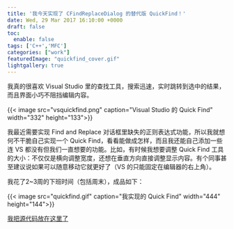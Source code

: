 ```yaml
---
title: '我今天实现了 CFindReplaceDialog 的替代版 QuickFind！'
date: Wed, 29 Mar 2017 16:10:00 +0000
draft: false
toc:
  enable: false
tags: ['C++','MFC']
categories: ["work"]
featuredImage: "quickfind_cover.gif"
lightgallery: true
---
```


我真的很喜欢 Visual Studio 里的查找工具，搜索迅速，实时跳转到选中的结果，而且界面小巧不阻挡编辑内容。
  
{{< image src="vsquickfind.png" caption="Visual Studio 的 Quick Find" width="332" height="133">}}

  
我最近需要实现 Find and Replace 对话框里缺失的正则表达式功能，所以我就想何不干脆自己实现一个 Quick Find，看看能做成怎样，而且我还能自己添加一些连 VS 都没有但我们一直想要的功能。比如，有时候我想要调整 Quick Find 工具的大小：不仅仅是横向调整宽度，还想在垂直方向直接调整显示内容。有个同事甚至建议说如果可以随意移动它就更好了（VS 的只能固定在编辑器的右上角）。
  
我花了2~3周的下班时间（包括周末），成品如下：
  

{{< image src="quickfind.gif" caption="我实现的 Quick Find" width="444" height="144">}}

  
[我把源代码放在这里了](https://github.com/wingkinl/QuickFind)